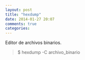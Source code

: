 ```yaml
---
layout: post
title: "hexdump"
date: 2014-01-27 20:07
comments: true
categories: 
---
```

Editor de archivos binarios.

>$ hexdump -C archivo_binario

